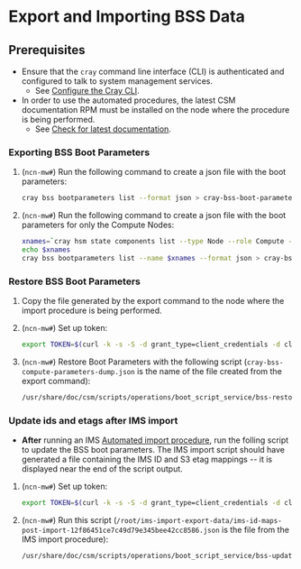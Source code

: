 # Export and Importing BSS Data

## Prerequisites

- Ensure that the `cray` command line interface (CLI) is authenticated and configured to talk to system management services.
  - See [Configure the Cray CLI](../configure_cray_cli.md).
- In order to use the automated procedures, the latest CSM documentation RPM must be installed on the node where the procedure is being performed.
  - See [Check for latest documentation](../../update_product_stream/README.md#check-for-latest-documentation).

### Exporting BSS Boot Parameters

1. (`ncn-mw#`) Run the following command to create a json file with the boot parameters:

   ```bash
   cray bss bootparameters list --format json > cray-bss-boot-parameters-dump.json
   ```

1. (`ncn-mw#`) Run the following command to create a json file with the boot parameters for only the Compute Nodes:

   ```bash
   xnames=`cray hsm state components list --type Node --role Compute --format json | jq -r '.[] | map(.ID) | join(",")'`
   echo $xnames
   cray bss bootparameters list --name $xnames --format json > cray-bss-compute-boot-parameters-dump.json
   ```

### Restore BSS Boot Parameters

1. Copy the file generated by the export command to the node where the import procedure is being performed.

1. (`ncn-mw#`)  Set up token:

   ```bash
   export TOKEN=$(curl -k -s -S -d grant_type=client_credentials -d client_id=admin-client -d client_secret=$(kubectl get secrets admin-client-auth -o jsonpath='{.data.client-secret}' | base64 -d) https://api-gw-service-nmn.local/keycloak/realms/shasta/protocol/openid-connect/token | jq -r '.access_token')
   ```

1. (`ncn-mw#`) Restore Boot Parameters with the following script (`cray-bss-compute-parameters-dump.json` is the name of the file created from the export command):

   ```bash
   /usr/share/doc/csm/scripts/operations/boot_script_service/bss-restore-bootparameters.sh cray-bss-compute-parameters-dump.json
   ```


### Update ids and etags after IMS import

   - **After** running an IMS
     [Automated import procedure](../image_management/Exporting_and_Importing_IMS_Data.md#automated-import-procedure),
     run the folling script to update the BSS boot parameters.
     The IMS import script should have generated a file containing the IMS ID and S3 etag mappings -- it is displayed near
     the end of the script output.

1. (`ncn-mw#`)  Set up token:

   ```bash
   export TOKEN=$(curl -k -s -S -d grant_type=client_credentials -d client_id=admin-client -d client_secret=$(kubectl get secrets admin-client-auth -o jsonpath='{.data.client-secret}' | base64 -d) https://api-gw-service-nmn.local/keycloak/realms/shasta/protocol/openid-connect/token | jq -r '.access_token')
   ```

1. (`ncn-mw#`)  Run this script
(`/root/ims-import-export-data/ims-id-maps-post-import-12f86451ce7c49d79e345bee42cc8586.json` is the file from the IMS import procedure):


   ```bash
   /usr/share/doc/csm/scripts/operations/boot_script_service/bss-update-ids-egags.py /root/ims-import-export-data/ims-id-maps-post-import-12f86451ce7c49d79e345bee42cc8586.json
   ```
